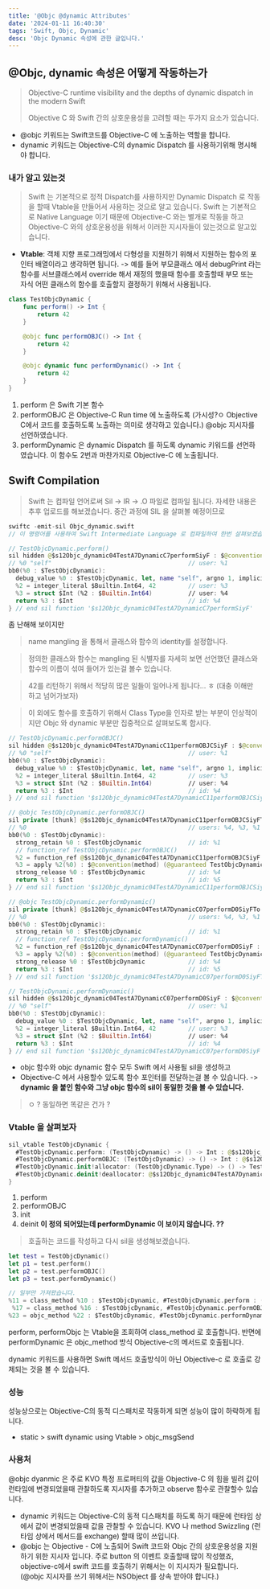 ```yaml
---
title: '@Objc @dynamic Attributes'
date: '2024-01-11 16:40:30'
tags: 'Swift, Objc, Dynamic'
desc: 'Objc Dynamic 속성에 관한 글입니다.'
---
```



## @Objc, dynamic 속성은 어떻게 작동하는가

> Objective-C runtime visibility and the depths of dynamic dispatch in the modern Swift
>
> Objective C 와 Swift 간의 상호운용성을 고려할 때는 두가지 요소가 있습니다. 

- @objc 키워드는 Swift코드를 Objective-C 에 노출하는 역할을 합니다.
- dynamic 키워드는 Objective-C의 dynamic Dispatch 를 사용하기위해 명시해야 합니다. 

### 내가 알고 있는것

> Swift 는 기본적으로 정적 Dispatch를 사용하지만 Dynamic Dispatch 로 작동을 할때 Vtable을 만들어서 사용하는 것으로 알고 있습니다.
> Swift 는 기본적으로 Native Language 이기 때문에 Objective-C 와는 별개로 작동을 하고 Objective-C 와의 상호운용성을 위해서 이러한 지시자들이 있는것으로 알고있습니다.

- **Vtable**: 객체 지향 프로그래밍에서 다형성을 지원하기 위해서 지원하는 함수의 포인터 배열이라고 생각하면 됩니다. -> 예를 들어 부모클래스 에서 debugPrint 라는 함수를 서브클래스에서 override 해서 재정의 했을때 함수를 호출할때 부모 또는 자식 어떤 클래스의 함수를 호출할지 결정하기 위해서 사용됩니다. 
```swift
class TestObjcDynamic {
    func perform() -> Int {
        return 42
    }

    @objc func performOBJC() -> Int {
        return 42
    }

    @objc dynamic func performDynamic() -> Int {
        return 42
    }
}
```

1. perform 은 Swift 기본 함수
2. performOBJC 은 Objective-C Run time 에 노출하도록 (가시성?ㅇ Objective C에서 코드를 호출하도록 노출하는 의미로 생각하고 있습니다.)  @objc 지시자를 선언하였습니다.
3. performDynamic 은 dynamic Dispatch 를 하도록 dynamic 키워드를 선언하였습니다. 이 함수도 2번과 마찬가지로 Objective-C 에 노출됩니다. 


## Swift Compilation

> Swift 는 컴파일 언어로써 Sil -> IR -> .O 파일로 컴파일 됩니다. 자세한 내용은 추후 업로드를 해보겠습니다.
> 중간 과정에 SIL 을 살펴볼 예정이므로
``` swift
swiftc -emit-sil Objc_dynamic.swift
// 이 명령어를 사용하여 Swift Intermediate Language 로 컴파일하여 한번 살펴보겠습니다.
```


```swift
// TestObjcDynamic.perform()
sil hidden @$s12Objc_dynamic04TestA7DynamicC7performSiyF : $@convention(method) (@guaranteed TestObjcDynamic) -> Int {
// %0 "self"                                      // user: %1
bb0(%0 : $TestObjcDynamic):
  debug_value %0 : $TestObjcDynamic, let, name "self", argno 1, implicit // id: %1
  %2 = integer_literal $Builtin.Int64, 42         // user: %3
  %3 = struct $Int (%2 : $Builtin.Int64)          // user: %4
  return %3 : $Int                                // id: %4
} // end sil function '$s12Objc_dynamic04TestA7DynamicC7performSiyF'
```
좀 난해해 보이지만
> name mangling 을 통해서 클래스와 함수의 identity를 설정합니다.

> 정의한 클래스와 함수는 mangling 된 식별자를 자세히 보면 선언했던 클래스와 함수의 이름이 섞여 들어가 있는걸 볼수 있습니다.

> 42를 리턴하기 위해서 적당히 많은 일들이 일어나게 됩니다... ㅎ (대충 이해만 하고 넘어가보자)

> 이 외에도 함수를 호출하기 위해서 Class Type을 인자로 받는 부분이 인상적이지만 Objc 와 dynamic 부분만 집중적으로 살펴보도록 합시다.

```swift
// TestObjcDynamic.performOBJC()
sil hidden @$s12Objc_dynamic04TestA7DynamicC11performOBJCSiyF : $@convention(method) (@guaranteed TestObjcDynamic) -> Int {
// %0 "self"                                      // user: %1
bb0(%0 : $TestObjcDynamic):
  debug_value %0 : $TestObjcDynamic, let, name "self", argno 1, implicit // id: %1
  %2 = integer_literal $Builtin.Int64, 42         // user: %3
  %3 = struct $Int (%2 : $Builtin.Int64)          // user: %4
  return %3 : $Int                                // id: %4
} // end sil function '$s12Objc_dynamic04TestA7DynamicC11performOBJCSiyF'

// @objc TestObjcDynamic.performOBJC()
sil private [thunk] @$s12Objc_dynamic04TestA7DynamicC11performOBJCSiyFTo : $@convention(objc_method) (TestObjcDynamic) -> Int {
// %0                                             // users: %4, %3, %1
bb0(%0 : $TestObjcDynamic):
  strong_retain %0 : $TestObjcDynamic             // id: %1
  // function_ref TestObjcDynamic.performOBJC()
  %2 = function_ref @$s12Objc_dynamic04TestA7DynamicC11performOBJCSiyF : $@convention(method) (@guaranteed TestObjcDynamic) -> Int // user: %3
  %3 = apply %2(%0) : $@convention(method) (@guaranteed TestObjcDynamic) -> Int // user: %5
  strong_release %0 : $TestObjcDynamic            // id: %4
  return %3 : $Int                                // id: %5
} // end sil function '$s12Objc_dynamic04TestA7DynamicC11performOBJCSiyFTo'

// @objc TestObjcDynamic.performDynamic()
sil private [thunk] @$s12Objc_dynamic04TestA7DynamicC07performD0SiyFTo : $@convention(objc_method) (TestObjcDynamic) -> Int {
// %0                                             // users: %4, %3, %1
bb0(%0 : $TestObjcDynamic):
  strong_retain %0 : $TestObjcDynamic             // id: %1
  // function_ref TestObjcDynamic.performDynamic()
  %2 = function_ref @$s12Objc_dynamic04TestA7DynamicC07performD0SiyF : $@convention(method) (@guaranteed TestObjcDynamic) -> Int // user: %3
  %3 = apply %2(%0) : $@convention(method) (@guaranteed TestObjcDynamic) -> Int // user: %5
  strong_release %0 : $TestObjcDynamic            // id: %4
  return %3 : $Int                                // id: %5
} // end sil function '$s12Objc_dynamic04TestA7DynamicC07performD0SiyFTo'

// TestObjcDynamic.performDynamic()
sil hidden @$s12Objc_dynamic04TestA7DynamicC07performD0SiyF : $@convention(method) (@guaranteed TestObjcDynamic) -> Int {
// %0 "self"                                      // user: %1
bb0(%0 : $TestObjcDynamic):
  debug_value %0 : $TestObjcDynamic, let, name "self", argno 1, implicit // id: %1
  %2 = integer_literal $Builtin.Int64, 42         // user: %3
  %3 = struct $Int (%2 : $Builtin.Int64)          // user: %4
  return %3 : $Int                                // id: %4
} // end sil function '$s12Objc_dynamic04TestA7DynamicC07performD0SiyF'
```
- objc 함수와 objc dynamic 함수 모두 Swift 에서 사용될 sil을 생성하고
- Objective-C 에서 사용할수 있도록 함수 포인터를 전달하는걸 볼 수 있습니다.
-> **dynamic 을 붙인 함수와 그냥 objc 함수의 sil이 동일한 것을 볼 수 있습니다.**
> ㅇ ? 동일하면 똑같은 건가 ?

### Vtable 을 살펴보자
```swift
sil_vtable TestObjcDynamic {
  #TestObjcDynamic.perform: (TestObjcDynamic) -> () -> Int : @$s12Objc_dynamic04TestA7DynamicC7performSiyF	// TestObjcDynamic.perform()
  #TestObjcDynamic.performOBJC: (TestObjcDynamic) -> () -> Int : @$s12Objc_dynamic04TestA7DynamicC11performOBJCSiyF	// TestObjcDynamic.performOBJC()
  #TestObjcDynamic.init!allocator: (TestObjcDynamic.Type) -> () -> TestObjcDynamic : @$s12Objc_dynamic04TestA7DynamicCACycfC	// TestObjcDynamic.__allocating_init()
  #TestObjcDynamic.deinit!deallocator: @$s12Objc_dynamic04TestA7DynamicCfD	// TestObjcDynamic.__deallocating_deinit
}
```
1. perform
2. performOBJC
3. init
4. deinit 
**이 정의 되어있는데 performDynamic 이 보이지 않습니다. ??**
> 호출하는 코드를 작성하고 다시 sil을 생성해보겠습니다.

```swift
let test = TestObjcDynamic()
let p1 = test.perform()
let p2 = test.performOBJC()
let p3 = test.performDynamic()

// 일부만 가져왔습니다.
%11 = class_method %10 : $TestObjcDynamic, #TestObjcDynamic.perform : (TestObjcDynamic) -> () -> Int, $@convention(method) (@guaranteed TestObjcDynamic) -> Int // user: %12
 %17 = class_method %16 : $TestObjcDynamic, #TestObjcDynamic.performOBJC : (TestObjcDynamic) -> () -> Int, $@convention(method) (@guaranteed TestObjcDynamic) -> Int // user: %18
%23 = objc_method %22 : $TestObjcDynamic, #TestObjcDynamic.performDynamic!foreign : (TestObjcDynamic) -> () -> Int, $@convention(objc_method) (TestObjcDynamic) -> Int // user: %24
```
perform, performObjc 는 Vtable을 조회하여 class_method 로 호출합니다.
반면에 performDynamic 은 objc_method 방식 Objective-c의 메서드로 호출됩니다.

dynamic 키워드를 사용하면 Swift 메서드 호출방식이 아닌 Objective-c 로 호출로 강제되는 것을 볼 수 있습니다.


### 성능
성능상으로는 Objective-C의 동적 디스패치로 작동하게 되면 성능이 많이 하락하게 됩니다.

- static > swift dynamic using Vtable > objc_msgSend

### 사용처
@objc dyanmic 은 주로 KVO 특정 프로퍼티의 값을 Objective-C 의 힘을 빌려 값이 런타임에 변경되었을때 관찰하도록 지시자를 추가하고 observe 함수로 관찰할수 있습니다. 

- dynamic 키워드는 Objective-C의 동적 디스패치를 하도록 하기 때문에 런타임 상에서 값이 변경되었을때 값을 관찰할 수 있습니다. KVO 나 method Swizzling (런타임 상에서 메서드를 exchange) 할때 많이 쓰입니다.
- @objc 는 Objective - C에 노출되어 Swift 코드와 Objc 간의 상호운용성을 지원하기 위한 지시자 입니다. 주로 button 의 이벤트 호출할때 많이 작성했죠, objective-c에서 swift 코드를 호출하기 위해서는 이 지시자가 필요합니다.(@objc 지시자를 쓰기 위해서는 NSObject 를 상속 받아야 합니다.)
